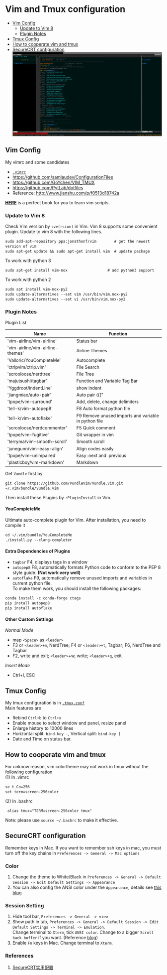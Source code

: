 # Vim and Tmux configuration
 - [Vim Config](#vim-config)
   * [Update to Vim 8](#update-to-vim-8)
   * [Plugin Notes](#plugin-notes)
 - [Tmux Config](#tmux-config)
 - [How to cooperate vim and tmux](#how-to-cooperate-vim-and-tmux)
 - [SecureCRT configuration](#securecrt-configuration)
![Example Image](example.png)

## Vim Config
My vimrc and some candidates
- [`.vimrc`](.vimrc)
- https://github.com/samlaudev/ConfigurationFiles
- https://github.com/GoYchen/VIM_TMUX
- https://github.com/PytLab/dotfiles
- Reference: http://www.jianshu.com/p/f0513d18742a

[**HERE**](http://learnvimscriptthehardway.stevelosh.com/chapters/01.html) is a perfect book for you to learn vim scripts.

### Update to Vim 8
Check Vim version by `:ve(rsion)` in Vim. Vim 8 supports some convenient plugin. Update to vim 8 with the following lines.
```
sudo add-apt-repository ppa:jonathonf/vim        # get the newest version of vim
sudo apt-get update && sudo apt-get install vim  # update package
```
To work with python 3
```
sudo apt-get install vim-nox                  # add python3 support
```
To work with python 2
```
sudo apt install vim-nox-py2
sudo update-alternatives --set vim /usr/bin/vim.nox-py2
sudo update-alternatives --set vi /usr/bin/vim.nox-py2
```
### Plugin Notes
Plugin List

Name                             | Function
----                             | ---
'vim-airline/vim-airline'        | Status bar
'vim-airline/vim-airline-themes' | Airline Themes
'Valloric/YouCompleteMe'         | Autocomplete
'ctrlpvim/ctrlp.vim'             | File Search
'scrooloose/nerdtree'            | File Tree
'majutsushi/tagbar'              | Function and Variable Tag Bar
'Yggdroot/indentLine'            | show indent
'jiangmiao/auto-pair'            | Auto pair ({["
'tpope/vim-surround'             | Add, delete, change delimiters
'tell-k/vim-autopep8'            | F8 Auto format python file
'tell-k/vim-autoflake'           | F9 Remove unused imports and variable in python file 
'scrooloose/nerdcommenter'       | F5 Quick comment
'tpope/vim-fugitive'             | Git wrapper in vim
'terryma/vim-smooth-scroll'      | Smooth scroll
'junegunn/vim-easy-align'        | Align codes easily
'tpope/vim-unimpaired'           | Easy :next and :previous
'plasticboy/vim-markdown'        | Markdown

Get `Vundle` first by
```
git clone https://github.com/VundleVim/Vundle.vim.git ~/.vim/bundle/Vundle.vim
```
Then install these Plugins by `:PluginInstall` in Vim.

#### YouCompleteMe
Ultimate auto-complete plugin for Vim. After installation, you need to compile it
```
cd ~/.vim/bundle/YouCompleteMe
./install.py --clang-completer
```

#### Extra Dependencies of Plugins 
- `tagbar` F4, displays tags in a window
- `autopep8` F8, automatically formats Python code to conform to the PEP 8 style guide. **(Not work very well)**
- `autoflake` F9, automatically remove unused imports and variables in current python file.   
To make them work, you should install the following packages:
```
conda install -c conda-forge ctags
pip install autopep8
pip install autoflake
```

#### Other Custom Settings
*Normal Mode*
- map `<Space>` as `<leader>`
- F3 or `<leader>+m`, NerdTree; F4 or `<leader>+t`, Tagbar; F6, NerdTree and Tagbar
- F2, write and exit; `<leader>`+w, write; `<leader>+q`, exit

*Insert Mode*
- Ctrl+l, ESC

## Tmux Config

My tmux configuration is in [`.tmux.conf`](.tmux.conf)  
Main features are
- Rebind `Ctrl+b` to `Ctrl+x`
- Enable mouse to select window and panel, resize panel
- Enlarge history to 10000 lines
- Horizontal split: `bind-key -`, Vertical split: `bind-key ]`
- Date and Time on status bar.

## How to cooperate vim and tmux 
For unknow reason, vim colortheme may not work in tmux without the following configuration  
(1) In .vimrc
```
se t_Co=256
set term=screen-256color
```
(2) In .bashrc
```
 alias tmux="TERM=screen-256color tmux" 
```
Note: please use `source ~/.bashrc` to make it effective.

## SecureCRT configuration
Remember keys in Mac. If you want to remember ssh keys in mac, you must turn off the key chains in `Preferences -> General -> Mac options`
### Color 
1. Change the theme to White/Black in `Preferences -> General -> Default Session -> Edit Default Settings -> Appearance`
1. You can also config the ANSI color under the `Appearance`, details see [this blog](http://liam0205.me/2015/09/24/color-scheme-for-securecrt/index.html)
### Session Setting
1. Hide tool bar, `Preferences -> General -> view`
1. Show path in tab, `Preferences -> General -> Default Session -> Edit Default Settings -> Terminal -> Emulation`.  
Change terminal to `Xterm`, tick `ANSI color`. Change to a bigger `Scroll back buffer` if you want. (Reference [blog](http://blog.csdn.net/delphiwcdj/article/details/7226921)) 
1. Enable `Fn` keys in Mac. Change terminal to `Xterm`.
### References
1. [SecureCRT实用配置](http://xstarcd.github.io/wiki/windows/SecureCRT_confs.html)
